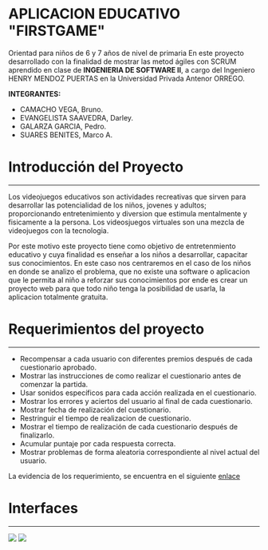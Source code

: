# APLICACION EDUCATIVO "FIRSTGAME"
Orientad para niños de 6 y 7 años de nivel de primaria
En este proyecto desarrollado con la finalidad de  mostrar las metod ágiles con SCRUM aprendido en clase de **INGENIERIA DE SOFTWARE II**,
a cargo del Ingeniero HENRY MENDOZ PUERTAS en la Universidad Privada Antenor ORREGO.


**INTEGRANTES:**


+ CAMACHO VEGA, Bruno.
+ EVANGELISTA SAAVEDRA, Darley.
+ GALARZA GARCIA, Pedro.
+ SUARES BENITES, Marco A.

# Introducción del Proyecto
----------------------------------------------

Los videojuegos educativos son actividades recreativas que sirven para desarrollar las potencialidad de los niños, jovenes y adultos; proporcionando entretenimiento y diversion que estimula mentalmente y fisicamente a la persona. Los videosjuegos virtuales son una mezcla de videojuegos con la tecnologia.

Por este motivo este proyecto tiene como objetivo de entretenmiento educativo y cuya finalidad es enseñar a los niños a desarrollar, capacitar sus conocimientos. En este caso nos centraremos en el caso de los niños en donde se analizo el problema, que no existe una software o aplicacion que le permita al niño a reforzar sus conocimientos por ende es  crear un proyecto web para que todo niño tenga 
la posibilidad de usarla, la aplicacion totalmente gratuita.

# Requerimientos del proyecto
----------------------------------------------

+ Recompensar a cada usuario con diferentes premios después de cada cuestionario aprobado.
+ Mostrar las instrucciones de como realizar el cuestionario antes de comenzar la partida.
+ Usar sonidos específicos para cada acción realizada en el cuestionario.
+ Mostrar los errores y aciertos del usuario al final de cada cuestionario.
+ Mostrar fecha de realización del cuestionario.
+ Restringuir el tiempo de realizacion de cuestionario.
+ Mostrar el tiempo de realización de cada cuestionario después de finalizarlo.
+ Acumular puntaje por cada respuesta correcta.
+ Mostrar problemas de forma aleatoria correspondiente al nivel actual del usuario.

La evidencia de los requerimiento, se encuentra en el siguiente [enlace](https://trello.com/b/SitCRKMd/my-first-game)

# Interfaces
---------------------------------------------

<img src='https://rawgit.com/DarleySaavedra/GitEvans/master/frame.jpg' />


<img src='https://rawgit.com/DarleySaavedra/GitEvans/master/frame2.jpg' />

